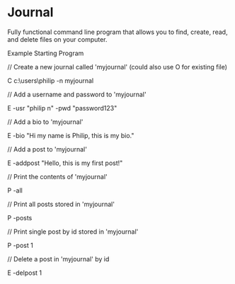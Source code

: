 # Journal

Fully functional command line program that allows you to find, create, read, and delete files on your computer.

Example Starting Program

// Create a new journal called 'myjournal' (could also use O for existing file)

C c:\users\philip -n myjournal

// Add a username and password to 'myjournal'

E -usr "philip n" -pwd "password123"

// Add a bio to 'myjournal'

E -bio "Hi my name is Philip, this is my bio."

// Add a post to 'myjournal'

E -addpost "Hello, this is my first post!"

// Print the contents of 'myjournal'

P -all

// Print all posts stored in 'myjournal'

P -posts

// Print single post by id stored in 'myjournal'

P -post 1

// Delete a post in 'myjournal' by id

E -delpost 1
